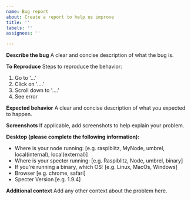 ```yaml
---
name: Bug report
about: Create a report to help us improve
title: ''
labels: ''
assignees: ''

---
```


**Describe the bug**
A clear and concise description of what the bug is.

**To Reproduce**
Steps to reproduce the behavior:
1. Go to '...'
2. Click on '....'
3. Scroll down to '....'
4. See error

**Expected behavior**
A clear and concise description of what you expected to happen.

**Screenshots**
If applicable, add screenshots to help explain your problem.

**Desktop (please complete the following information):**
 - Where is your node running: [e.g. raspiblitz, MyNode, umbrel, local(internal), local(external)]
 - Where is your specter running: [e.g. Raspiblitz, Node, umbrel, binary]
 - If you're running a binary, which OS: [e.g. Linux, MacOs, Windows]
 - Browser [e.g. chrome, safari]
 - Specter Version [e.g. 1.9.4]

**Additional context**
Add any other context about the problem here.
